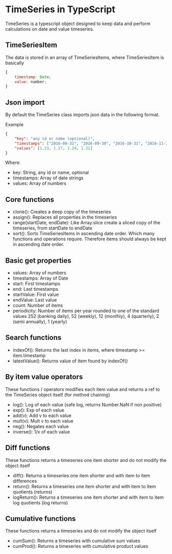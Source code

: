# TimeSeries in TypeScript
TimeSeries is a typescript object designed to keep data and perform calculations on date and value timeseries.

## TimeSeriesItem
The data is stored in an array of TimeSeriesItems, where TimeSeriesItem is basically

```js
{
	timestamp: Date;
	value: number;
}
```

## Json import
By default the TimeSeries class imports json data in the following format.

Example

```json
{
	"key": "any id or name (optional)",
	"timestamps": ["2016-08-31", "2016-09-30", "2016-10-31", "2016-11-30"],
	"values": [1.23, 1.27, 1.24, 1.31]
}
```

Where:
* key: String, any id or name, optional
* timestamps: Array of date strings
* values: Array of numbers

## Core functions
* clone(): Creates a deep copy of the timeseries 
* assign(): Replaces all properties in the timeseries
* range(startDate, endDate): Like Array.slice create a sliced copy of the timeseries, from startDate to endDate
* sort(): Sorts TimeSeriesItems in ascending date order. Which many functions and operations require. Therefore items should always be kept in ascending date order.

## Basic get properties
* values: Array of numbers
* timestamps: Array of Date
* start: First timestamps 
* end: Last timestamps
* startValue: First value
* endValue: Last value
* count: Number of items
* periodicity: Number of items per year rounded to one of the standard values 252 (banking daily), 52 (weekly), 12 (monthly), 4 (quarterly), 2 (semi annually), 1 (yearly)

## Search functions
* indexOf(): Returns the last index in items, where timestamp >= item.timestamp
* latestValue(): Returns value of item found by indexOf()

## By item value operators
These functions / operators modifies each item value and returns a ref to the TimeSeries object itself (for method chaining)
* log(): Log of each value (safe log, returns Number.NaN if non positive)
* exp(): Exp of each value
* add(v): Add v to each value
* mult(v): Mult v to each value
* neg(): Negates each value
* inverse(): 1/x of each value

## Diff functions
These functions returns a timeseries one item shorter and do not modify the object itself
* diff(): Returns a timeseries one item shorter and with item to item differences
* return(): Returns a timeseries one item shorter and with item to item quotients (returns)
* logReturn(): Returns a timeseries one item shorter and with item to item log quotients (log returns)

## Cumulative functions
These functions returns a timeseries and do not modify the object itself
* cumSum(): Returns a timeseries with cumulative sum values
* cumProd(): Returns a timeseries with cumulative product values
